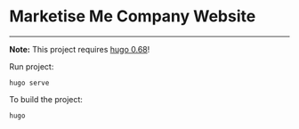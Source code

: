 # Marketise Me Company Website
---

**Note:** This project requires [hugo 0.68](git@github.com:elozev/marketizme-hugo.git)!


Run project:
```
hugo serve
```

To build the project:
```
hugo
```